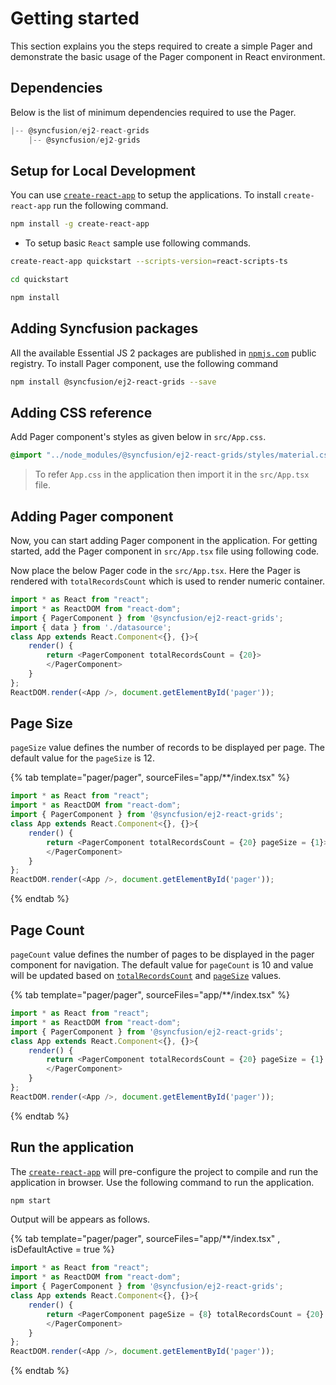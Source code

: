 # Getting started

This section explains you the steps required to create a simple Pager and demonstrate the basic usage of the Pager component in React environment.

## Dependencies

Below is the list of minimum dependencies required to use the Pager.

```javascript
|-- @syncfusion/ej2-react-grids
    |-- @syncfusion/ej2-grids
```

## Setup for Local Development

You can use [`create-react-app`](https://github.com/facebookincubator/create-react-app) to setup the applications.
To install `create-react-app` run the following command.

```sh
npm install -g create-react-app
```

* To setup basic `React` sample use following commands.

```sh
create-react-app quickstart --scripts-version=react-scripts-ts

cd quickstart

npm install

```

## Adding Syncfusion packages

All the available Essential JS 2 packages are published in [`npmjs.com`](https://www.npmjs.com/~syncfusionorg) public registry.
To install Pager component, use the following command

```sh
npm install @syncfusion/ej2-react-grids --save
```

## Adding CSS reference

 Add Pager component's styles as given below in `src/App.css`.

```css
@import "../node_modules/@syncfusion/ej2-react-grids/styles/material.css";
```

> To refer `App.css` in the application then import it in the `src/App.tsx` file.

## Adding Pager component

Now, you can start adding Pager component in the application. For getting started, add the Pager component in `src/App.tsx` file
using following code.

Now place the below Pager code in the `src/App.tsx`.
Here the Pager is rendered with `totalRecordsCount` which is used to render numeric container.

```typescript
import * as React from "react";
import * as ReactDOM from "react-dom";
import { PagerComponent } from '@syncfusion/ej2-react-grids';
import { data } from './datasource';
class App extends React.Component<{}, {}>{
    render() {
        return <PagerComponent totalRecordsCount = {20}>
        </PagerComponent>
    }
};
ReactDOM.render(<App />, document.getElementById('pager'));
```

## Page Size

`pageSize` value defines the number of records to be displayed per page. The default value for the `pageSize` is 12.

{% tab template="pager/pager", sourceFiles="app/**/index.tsx" %}

```typescript
import * as React from "react";
import * as ReactDOM from "react-dom";
import { PagerComponent } from '@syncfusion/ej2-react-grids';
class App extends React.Component<{}, {}>{
    render() {
        return <PagerComponent totalRecordsCount = {20} pageSize = {1}>
        </PagerComponent>
    }
};
ReactDOM.render(<App />, document.getElementById('pager'));

```

{% endtab %}

## Page Count

`pageCount` value defines the number of pages to be displayed in the pager component for navigation.
The default value for `pageCount` is 10 and value will be updated based on [`totalRecordsCount`](../api/pager/pagerModel/#totalrecordscount)
and [`pageSize`](../api/pager/pagerModel/#pagesize) values.

{% tab template="pager/pager", sourceFiles="app/**/index.tsx" %}

```typescript
import * as React from "react";
import * as ReactDOM from "react-dom";
import { PagerComponent } from '@syncfusion/ej2-react-grids';
class App extends React.Component<{}, {}>{
    render() {
        return <PagerComponent totalRecordsCount = {20} pageSize = {1} pageCount = {3}>
        </PagerComponent>
    }
};
ReactDOM.render(<App />, document.getElementById('pager'));

```

{% endtab %}

## Run the application

The [`create-react-app`](https://github.com/facebookincubator/create-react-app) will pre-configure the project to compile and
run the application in browser. Use the following command to run the application.

```sh
npm start
```

Output will be appears as follows.

{% tab template="pager/pager", sourceFiles="app/**/index.tsx" , isDefaultActive = true %}

```typescript
import * as React from "react";
import * as ReactDOM from "react-dom";
import { PagerComponent } from '@syncfusion/ej2-react-grids';
class App extends React.Component<{}, {}>{
    render() {
        return <PagerComponent pageSize = {8} totalRecordsCount = {20}  pageCount = {3}>
        </PagerComponent>
    }
};
ReactDOM.render(<App />, document.getElementById('pager'));

```

{% endtab %}